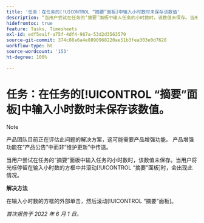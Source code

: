 ```yaml
---
title: '任务：在任务的[!UICONTROL “摘要”面板]中输入小时数时未保存该数值'
description: “当用户尝试在任务的‘摘要’面板中输入任务的小时数时，该数值未保存。当用户将光标停留在输入小时数的方框中并滚动[!UICONTROL ‘摘要’面板]时，会出现此情况。”
hidefromtoc: true
feature: Tasks, Timesheets
exl-id: edf5ea1f-a75f-4df4-987a-53d2d3563579
source-git-commit: 374c88a6a4e8890968220ae51b3fea303e0d7628
workflow-type: ht
source-wordcount: '153'
ht-degree: 100%

---
```


# 任务：在任务的[!UICONTROL “摘要”面板]中输入小时数时未保存该数值。

<!--Converted to story-->

>[!NOTE]
>
>产品团队目前正在评估此问题的解决方案，这可能需要产品增强功能。 产品增强功能在“产品公告”中而非“维护更新”中传送。

当用户尝试在任务的“摘要”面板中输入任务的小时数时，该数值未保存。当用户将光标停留在输入小时数的方框中并滚动[!UICONTROL “摘要”面板]时，会出现此情况。

**解决方法**

在输入小时数的方框的外部单击，然后滚动[!UICONTROL “摘要”面板]。

_首次报告于 2022 年 6 月 1 日。_
